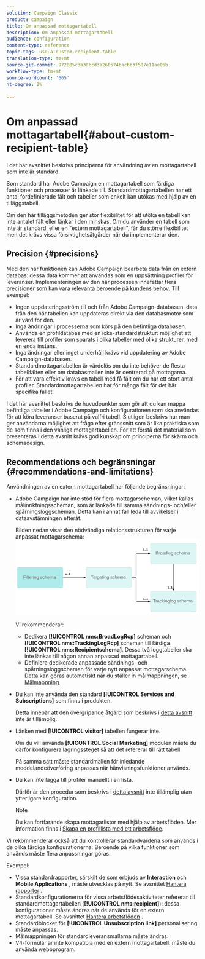 ```yaml
---
solution: Campaign Classic
product: campaign
title: Om anpassad mottagartabell
description: Om anpassad mottagartabell
audience: configuration
content-type: reference
topic-tags: use-a-custom-recipient-table
translation-type: tm+mt
source-git-commit: 972885c3a38bcd3a260574bacbb3f507e11ae05b
workflow-type: tm+mt
source-wordcount: '665'
ht-degree: 2%

---
```



# Om anpassad mottagartabell{#about-custom-recipient-table}

I det här avsnittet beskrivs principerna för användning av en mottagartabell som inte är standard.

Som standard har Adobe Campaign en mottagartabell som färdiga funktioner och processer är länkade till. Standardmottagartabellen har ett antal fördefinierade fält och tabeller som enkelt kan utökas med hjälp av en tilläggstabell.

Om den här tilläggsmetoden ger stor flexibilitet för att utöka en tabell kan inte antalet fält eller länkar i den minskas. Om du använder en tabell som inte är standard, eller en &quot;extern mottagartabell&quot;, får du större flexibilitet men det krävs vissa försiktighetsåtgärder när du implementerar den.

## Precision {#precisions}

Med den här funktionen kan Adobe Campaign bearbeta data från en extern databas: dessa data kommer att användas som en uppsättning profiler för leveranser. Implementeringen av den här processen innefattar flera precisioner som kan vara relevanta beroende på kundens behov. Till exempel:

* Ingen uppdateringsström till och från Adobe Campaign-databasen: data från den här tabellen kan uppdateras direkt via den databasmotor som är värd för den.
* Inga ändringar i processerna som körs på den befintliga databasen.
* Använda en profildatabas med en icke-standardstruktur: möjlighet att leverera till profiler som sparats i olika tabeller med olika strukturer, med en enda instans.
* Inga ändringar eller inget underhåll krävs vid uppdatering av Adobe Campaign-databasen.
* Standardmottagartabellen är värdelös om du inte behöver de flesta tabellfälten eller om databasmallen inte är centrerad på mottagarna.
* För att vara effektiv krävs en tabell med få fält om du har ett stort antal profiler. Standardmottagartabellen har för många fält för det här specifika fallet.

I det här avsnittet beskrivs de huvudpunkter som gör att du kan mappa befintliga tabeller i Adobe Campaign och konfigurationen som ska användas för att köra leveranser baserat på valfri tabell. Slutligen beskrivs hur man ger användarna möjlighet att fråga efter gränssnitt som är lika praktiska som de som finns i den vanliga mottagartabellen. För att förstå det material som presenteras i detta avsnitt krävs god kunskap om principerna för skärm och schemadesign.

## Recommendations och begränsningar {#recommendations-and-limitations}

Användningen av en extern mottagartabell har följande begränsningar:

* Adobe Campaign har inte stöd för flera mottagarscheman, vilket kallas målinriktningsscheman, som är länkade till samma sändnings- och/eller spårningsloggscheman. Detta kan i annat fall leda till avvikelser i dataavstämningen efteråt.

   Bilden nedan visar den nödvändiga relationsstrukturen för varje anpassat mottagarschema:
   ![](assets/custom_recipient_limitation.png)

   Vi rekommenderar:

   * Dedikera **[!UICONTROL nms:BroadLogRcp]** scheman och **[!UICONTROL nms:TrackingLogRcp]** scheman till färdiga **[!UICONTROL nms:Recipientschema]**. Dessa två loggtabeller ska inte länkas till någon annan anpassad mottagartabell.
   * Definiera dedikerade anpassade sändnings- och spårningsloggscheman för varje nytt anpassat mottagarschema. Detta kan göras automatiskt när du ställer in målmappningen, se [Målmappning](../../configuration/using/target-mapping.md).

* Du kan inte använda den standard **[!UICONTROL Services and Subscriptions]** som finns i produkten.

   Detta innebär att den övergripande åtgärd som beskrivs i [detta avsnitt](../../delivery/using/managing-subscriptions.md) inte är tillämplig.

* Länken med **[!UICONTROL visitor]** tabellen fungerar inte.

   Om du vill använda **[!UICONTROL Social Marketing]** modulen måste du därför konfigurera lagringssteget så att det refererar till rätt tabell.

   På samma sätt måste standardmallen för inledande meddelandeöverföring anpassas när hänvisningsfunktioner används.

* Du kan inte lägga till profiler manuellt i en lista.

   Därför är den procedur som beskrivs i [detta avsnitt](../../platform/using/creating-and-managing-lists.md) inte tillämplig utan ytterligare konfiguration.

   >[!NOTE]
   >
   >Du kan fortfarande skapa mottagarlistor med hjälp av arbetsflöden. Mer information finns i [Skapa en profillista med ett arbetsflöde](../../configuration/using/creating-a-profile-list-with-a-workflow.md).

Vi rekommenderar också att du kontrollerar standardvärdena som används i de olika färdiga konfigurationerna: Beroende på vilka funktioner som används måste flera anpassningar göras.

Exempel:

* Vissa standardrapporter, särskilt de som erbjuds av **Interaction** och **Mobile Applications** , måste utvecklas på nytt. Se avsnittet [Hantera rapporter](../../configuration/using/managing-reports.md) .
* Standardkonfigurationerna för vissa arbetsflödesaktiviteter refererar till standardmottagartabellen (**[!UICONTROL nms:recipient]**): dessa konfigurationer måste ändras när de används för en extern mottagartabell. Se avsnittet [Hantera arbetsflöden](../../configuration/using/managing-workflows.md) .
* Standardblocket för **[!UICONTROL Unsubscription link]** personalisering måste anpassas.
* Målmappningen för standardleveransmallarna måste ändras.
* V4-formulär är inte kompatibla med en extern mottagartabell: måste du använda webbprogram.

